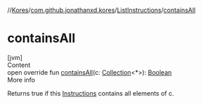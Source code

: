 //[Kores](../../index.md)/[com.github.jonathanxd.kores](../index.md)/[ListInstructions](index.md)/[containsAll](contains-all.md)



# containsAll  
[jvm]  
Content  
open override fun [containsAll](contains-all.md)(c: [Collection](https://kotlinlang.org/api/latest/jvm/stdlib/kotlin.collections/-collection/index.html)<*>): [Boolean](https://kotlinlang.org/api/latest/jvm/stdlib/kotlin/-boolean/index.html)  
More info  


Returns true if this [Instructions](../-instructions/index.md) contains all elements of c.

  




